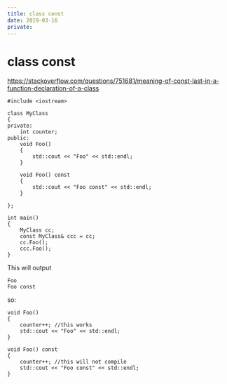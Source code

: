 ```yaml
---
title: class const
date: 2019-03-16
private:
---
```

# class const
https://stackoverflow.com/questions/751681/meaning-of-const-last-in-a-function-declaration-of-a-class

    #include <iostream>

    class MyClass
    {
    private:
        int counter;
    public:
        void Foo()
        { 
            std::cout << "Foo" << std::endl;    
        }

        void Foo() const
        {
            std::cout << "Foo const" << std::endl;
        }

    };

    int main()
    {
        MyClass cc;
        const MyClass& ccc = cc;
        cc.Foo();
        ccc.Foo();
    }

This will output

    Foo
    Foo const

so:

    void Foo()
    {
        counter++; //this works
        std::cout << "Foo" << std::endl;    
    }

    void Foo() const
    {
        counter++; //this will not compile
        std::cout << "Foo const" << std::endl;
    }
